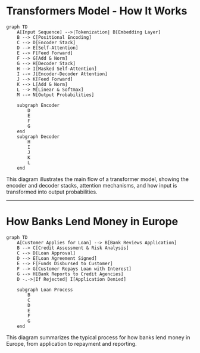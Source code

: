 # Transformers Model - How It Works

```mermaid
graph TD
    A[Input Sequence] -->|Tokenization| B[Embedding Layer]
    B --> C[Positional Encoding]
    C --> D[Encoder Stack]
    D --> E[Self-Attention]
    E --> F[Feed Forward]
    F --> G[Add & Norm]
    G --> H[Decoder Stack]
    H --> I[Masked Self-Attention]
    I --> J[Encoder-Decoder Attention]
    J --> K[Feed Forward]
    K --> L[Add & Norm]
    L --> M[Linear & Softmax]
    M --> N[Output Probabilities]

    subgraph Encoder
        D
        E
        F
        G
    end
    subgraph Decoder
        H
        I
        J
        K
        L
    end
```

This diagram illustrates the main flow of a transformer model, showing the encoder and decoder stacks, attention mechanisms, and how input is transformed into output probabilities.

---

# How Banks Lend Money in Europe

```mermaid
graph TD
    A[Customer Applies for Loan] --> B[Bank Reviews Application]
    B --> C[Credit Assessment & Risk Analysis]
    C --> D[Loan Approval]
    D --> E[Loan Agreement Signed]
    E --> F[Funds Disbursed to Customer]
    F --> G[Customer Repays Loan with Interest]
    G --> H[Bank Reports to Credit Agencies]
    D -.->|If Rejected| I[Application Denied]

    subgraph Loan Process
        B
        C
        D
        E
        F
        G
    end
```

This diagram summarizes the typical process for how banks lend money in Europe, from application to repayment and reporting.